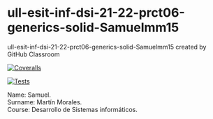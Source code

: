 # ull-esit-inf-dsi-21-22-prct06-generics-solid-Samuelmm15
ull-esit-inf-dsi-21-22-prct06-generics-solid-Samuelmm15 created by GitHub Classroom

[![Coveralls](https://github.com/ULL-ESIT-INF-DSI-2122/ull-esit-inf-dsi-21-22-prct06-generics-solid-Samuelmm15/actions/workflows/coveralls.yml/badge.svg?branch=main)](https://github.com/ULL-ESIT-INF-DSI-2122/ull-esit-inf-dsi-21-22-prct06-generics-solid-Samuelmm15/actions/workflows/coveralls.yml)

[![Tests](https://github.com/ULL-ESIT-INF-DSI-2122/ull-esit-inf-dsi-21-22-prct06-generics-solid-Samuelmm15/actions/workflows/tests.js.yml/badge.svg)](https://github.com/ULL-ESIT-INF-DSI-2122/ull-esit-inf-dsi-21-22-prct06-generics-solid-Samuelmm15/actions/workflows/tests.js.yml)

Name: Samuel. \
Surname: Martín Morales. \
Course: Desarrollo de Sistemas informáticos.
